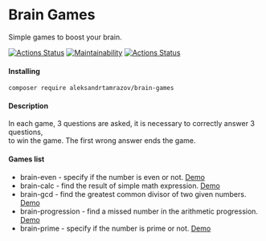 # Brain Games

Simple games to boost your brain.

[![Actions Status](https://github.com/aleksandrtamrazov/backend-project-lvl1/workflows/hexlet-check/badge.svg)](https://github.com/aleksandrtamrazov/backend-project-lvl1/actions)
[![Maintainability](https://api.codeclimate.com/v1/badges/a99a88d28ad37a79dbf6/maintainability)](https://codeclimate.com/github/codeclimate/codeclimate/maintainability)
[![Actions Status](https://github.com/aleksandrtamrazov/backend-project-lvl1/workflows/lint-check/badge.svg)](https://github.com/aleksandrtamrazov/backend-project-lvl1/actions)

#### Installing  

```
composer require aleksandrtamrazov/brain-games
```

#### Description  

In each game, 3 questions are asked, it is necessary to correctly answer 3 questions,   
to win the game. The first wrong answer ends the game.

#### Games list  

- brain-even - specify if the number is even or not. [Demo](https://asciinema.org/a/382895?t=5)
- brain-calc - find the result of simple math expression. [Demo](https://asciinema.org/a/383081)
- brain-gcd - find the greatest common divisor of two given numbers. [Demo](https://asciinema.org/a/383453)
- brain-progression - find a missed number in the arithmetic progression. [Demo](https://asciinema.org/a/383462)
- brain-prime - specify if the number is prime or not. [Demo](https://asciinema.org/a/383466)

